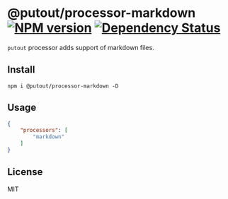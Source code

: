 # @putout/processor-markdown [![NPM version][NPMIMGURL]][NPMURL] [![Dependency Status][DependencyStatusIMGURL]][DependencyStatusURL]

[NPMIMGURL]:                https://img.shields.io/npm/v/@putout/processor-markdown.svg?style=flat&longCache=true
[NPMURL]:                   https://npmjs.org/package/@putout/processor-markdown "npm"

[DependencyStatusURL]:      https://david-dm.org/coderaiser/putout?path=packages/processor-markdown
[DependencyStatusIMGURL]:   https://david-dm.org/coderaiser/putout.svg?path=packages/processor-markdown

`putout` processor adds support of markdown files.

## Install

```
npm i @putout/processor-markdown -D
```

## Usage

```json
{
    "processors": [
        "markdown"
    ]
}
```

## License

MIT

